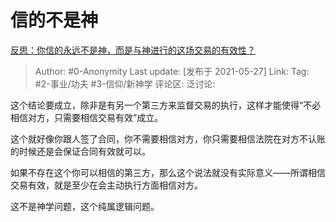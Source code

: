 # 信的不是神
[反思：你信的永远不是神，而是与神进行的这场交易的有效性？](https://www.zhihu.com/question/461644782/answer/1909316412)

> Author: #0-Anonymity
> Last update: [发布于 2021-05-27]
> Link:
> Tag: #2-事业/功夫 #3-信仰/新神学
> 评论区:
> 泛讨论:

这个结论要成立，除非是有另一个第三方来监督交易的执行，这样才能使得“不必相信对方，只需要相信交易有效”成立。

这个就好像你跟人签了合同，你不需要相信对方，你只需要相信法院在对方不认账的时候还是会保证合同有效就可以。

如果不存在这个你可以相信的第三方，那么这个说法就没有实际意义——所谓相信交易有效，就是至少在会主动执行方面相信对方。

这不是神学问题，这个纯属逻辑问题。
